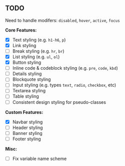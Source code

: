 ## TODO

Need to handle modifers: `disabled`, `hover`, `active`, `focus`

**Core Features:**
- [X] Text styling (e.g. `h1-h6`, `p`)
- [X] Link styling
- [ ] Break styling (e.g. `hr`, `br`)
- [X] List styling (e.g. `ul`, `ol`)
- [X] Button styling
- [ ] Inline code & codeblock styling (e.g. `pre`, `code`, `kbd`)
- [ ] Details styling
- [ ] Blockquote styling
- [ ] Input styling (e.g. types `text`, `radio`, `checkbox`, etc)
- [ ] Textarea styling
- [ ] Table styling
- [ ] Consistent design styling for pseudo-classes

**Custom Features:**
- [X] Navbar styling
- [ ] Header styling
- [ ] Banner styling
- [ ] Footer styling

**Misc:**
- [ ] Fix variable name scheme
